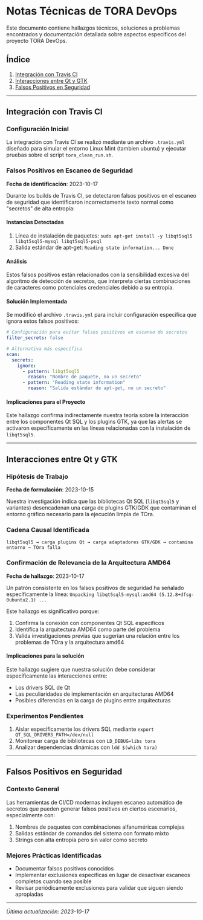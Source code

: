# Notas Técnicas de TORA DevOps

Este documento contiene hallazgos técnicos, soluciones a problemas encontrados y documentación detallada sobre aspectos específicos del proyecto TORA DevOps.

## Índice
1. [Integración con Travis CI](#integración-con-travis-ci)
2. [Interacciones entre Qt y GTK](#interacciones-entre-qt-y-gtk)
3. [Falsos Positivos en Seguridad](#falsos-positivos-en-seguridad)

---

## Integración con Travis CI

### Configuración Inicial
La integración con Travis CI se realizó mediante un archivo `.travis.yml` diseñado para simular el entorno Linux Mint (tambien ubuntu) y ejecutar pruebas sobre el script `tora_clean_run.sh`.

### Falsos Positivos en Escaneo de Seguridad
**Fecha de identificación**: 2023-10-17

Durante los builds de Travis CI, se detectaron falsos positivos en el escaneo de seguridad que identificaron incorrectamente texto normal como "secretos" de alta entropía:

#### Instancias Detectadas
1. Línea de instalación de paquetes: `sudo apt-get install -y libqt5sql5 libqt5sql5-mysql libqt5sql5-psql`
2. Salida estándar de apt-get: `Reading state information... Done`

#### Análisis
Estos falsos positivos están relacionados con la sensibilidad excesiva del algoritmo de detección de secretos, que interpreta ciertas combinaciones de caracteres como potenciales credenciales debido a su entropía.

#### Solución Implementada
Se modificó el archivo `.travis.yml` para incluir configuración específica que ignora estos falsos positivos:

```yaml
# Configuración para evitar falsos positivos en escaneo de secretos
filter_secrets: false

# Alternativa más específica
scan:
  secrets:
    ignore:
      - pattern: libqt5sql5
        reason: "Nombre de paquete, no un secreto"
      - pattern: "Reading state information"
        reason: "Salida estándar de apt-get, no un secreto"
```

#### Implicaciones para el Proyecto
Este hallazgo confirma indirectamente nuestra teoría sobre la interacción entre los componentes Qt SQL y los plugins GTK, ya que las alertas se activaron específicamente en las líneas relacionadas con la instalación de `libqt5sql5`.

---

## Interacciones entre Qt y GTK

### Hipótesis de Trabajo
**Fecha de formulación**: 2023-10-15

Nuestra investigación indica que las bibliotecas Qt SQL (`libqt5sql5` y variantes) desencadenan una carga de plugins GTK/GDK que contaminan el entorno gráfico necesario para la ejecución limpia de TOra.

### Cadena Causal Identificada
```
libqt5sql5 → carga plugins Qt → carga adaptadores GTK/GDK → contamina entorno → TOra falla
```
### Confirmación de Relevancia de la Arquitectura AMD64
**Fecha de hallazgo**: 2023-10-17

Un patrón consistente en los falsos positivos de seguridad ha señalado específicamente la línea:
`Unpacking libqt5sql5-mysql:amd64 (5.12.8+dfsg-0ubuntu2.1) ...`

Este hallazgo es significativo porque:
1. Confirma la conexión con componentes Qt SQL específicos
2. Identifica la arquitectura AMD64 como parte del problema
3. Valida investigaciones previas que sugerían una relación entre los problemas de TOra y la arquitectura amd64

#### Implicaciones para la solución
Este hallazgo sugiere que nuestra solución debe considerar específicamente las interacciones entre:
- Los drivers SQL de Qt
- Las peculiaridades de implementación en arquitecturas AMD64
- Posibles diferencias en la carga de plugins entre arquitecturas

### Experimentos Pendientes
1. Aislar específicamente los drivers SQL mediante `export QT_SQL_DRIVERS_PATH=/dev/null`
2. Monitorear carga de bibliotecas con `LD_DEBUG=libs tora`
3. Analizar dependencias dinámicas con `ldd $(which tora)`

---

## Falsos Positivos en Seguridad

### Contexto General
Las herramientas de CI/CD modernas incluyen escaneo automático de secretos que pueden generar falsos positivos en ciertos escenarios, especialmente con:

1. Nombres de paquetes con combinaciones alfanuméricas complejas
2. Salidas estándar de comandos del sistema con formato mixto
3. Strings con alta entropía pero sin valor como secreto

### Mejores Prácticas Identificadas
- Documentar falsos positivos conocidos
- Implementar exclusiones específicas en lugar de desactivar escaneos completos cuando sea posible
- Revisar periódicamente exclusiones para validar que siguen siendo apropiadas

---

*Última actualización: 2023-10-17*
